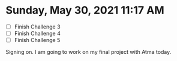 # Sunday, May 30, 2021 11:17 AM
- [ ] Finish Challenge 3
- [ ] Finish Challenge 4
- [ ] Finish Challenge 5

Signing on. I am going to work on my final project with Atma today.

